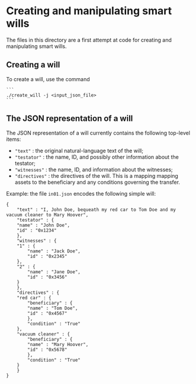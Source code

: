 # Creating and manipulating smart wills

The files in this directory are a first attempt at code for creating and manipulating smart wills.

## Creating a will
To create a will, use the command

    ```
    ./create_will -j <input_json_file>
    ```

## The JSON representation of a will
The JSON representation of a will currently contains the following top-level items:

- `"text"` : the original natural-language text of the will;
- `"testator"` : the name, ID, and possibly other information about the testator;
- `"witnesses"` : the name, ID, and information about the witnesses;
- `"directives"` : the directives of the will.  This is a mapping mapping assets to the beneficiary and any conditions governing the transfer.

Example: the file `in01.json` encodes the following simple will:

```
{
    "text" : "I, John Doe, bequeath my red car to Tom Doe and my vacuum cleaner to Mary Hoover",
    "testator" : {
	"name" : "John Doe",
	"id" : "0x1234"
    },
    "witnesses" : {
	"1" : {
	    "name" : "Jack Doe",
	    "id" : "0x2345"
	},
	"2" : {
	    "name" : "Jane Doe",
	    "id" : "0x3456"
	}
    },
    "directives" : {
	"red car" : {
	    "beneficiary" : {
		"name" : "Tom Doe",
		"id" : "0x4567"
	    },
	    "condition" : "True"
	},
	"vacuum cleaner" : {
	    "beneficiary" : {
		"name" : "Mary Hoover",
		"id" : "0x5678"
	    },
	    "condition" : "True"
	}
    }
}
```
